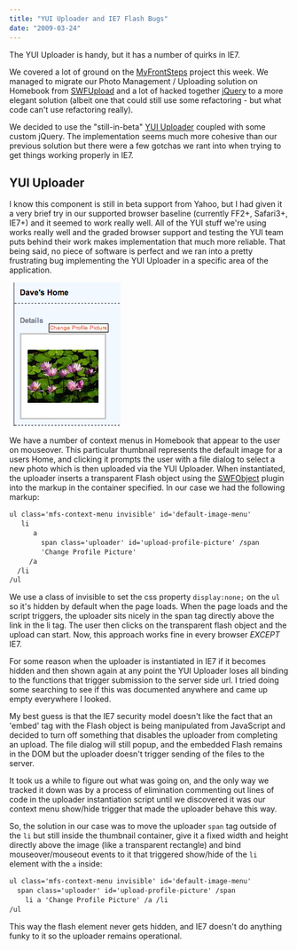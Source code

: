 ```yaml
---
title: "YUI Uploader and IE7 Flash Bugs"
date: "2009-03-24"
---
```


<aside class="tldr">
The YUI Uploader is handy, but it has a number of quirks in IE7.
</aside>

We covered a lot of ground on the [MyFrontSteps](https://www.myfrontsteps.com) project this week. We managed to migrate our Photo Management / Uploading solution on Homebook from [SWFUpload](https://swfupload.org/) and a lot of hacked together [jQuery](https://www.jquery.com) to a more elegant solution (albeit one that could still use some refactoring - but what code can't use refactoring really).

We decided to use the "still-in-beta" [YUI Uploader](https://developer.yahoo.com/yui/uploader/) coupled with some custom jQuery. The implementation seems much more cohesive than our previous solution but there were a few gotchas we rant into when trying to get things working properly in IE7.

## YUI Uploader

I know this component is still in beta support from Yahoo, but I had given it a
very brief try in our supported browser baseline (currently FF2+, Safari3+,
IE7+) and it seemed to work really well. All of the YUI stuff we're using works
really well and the graded browser support and testing the YUI team puts behind
their work makes implementation that much more reliable. That being said, no
piece of software is perfect and we ran into a pretty frustrating bug
implementing the YUI Uploader in a specific area of the application.

<p class="center gray-box">
  <img alt="A flyover context menu with an embedded YUI Uploader." src="/img/yui-uploader-and-ie7-flash-bugs/picture-24.png" />
</p>

We have a number of context menus in Homebook that appear to the user on mouseover. This particular thumbnail represents the default image for a users Home, and clicking it prompts the user with a file dialog to select a new photo which is then uploaded via the YUI Uploader. When instantiated, the uploader inserts a transparent Flash object using the [SWFObject](https://blog.deconcept.com/swfobject/) plugin into the markup in the container specified. In our case we had the following markup:

```xml
ul class='mfs-context-menu invisible' id='default-image-menu'
   li
      a
        span class='uploader' id='upload-profile-picture' /span
        'Change Profile Picture'
     /a
  /li
/ul
```

We use a class of invisible to set the css property `display:none;` on the `ul` so it's hidden by default when the page loads. When the page loads and the script triggers, the uploader sits nicely in the span tag directly above the link in the li tag. The user then clicks on the transparent flash object and the upload can start. Now, this approach works fine in every browser _EXCEPT_ IE7.

For some reason when the uploader is instantiated in IE7 if it becomes hidden and then shown again at any point the YUI Uploader loses all binding to the functions that trigger submission to the server side url. I tried doing some searching to see if this was documented anywhere and came up empty everywhere I looked.

<aside>My best guess is that the IE7 security model doesn't like the fact that an 'embed' tag with the Flash object is being manipulated from JavaScript and decided to turn off something that disables the uploader from completing an upload. The file dialog will still popup, and the embedded Flash remains in the DOM but the uploader doesn't trigger sending of the files to the server.</aside>

It took us a while to figure out what was going on, and the only way we tracked it down was by a process of elimination commenting out lines of code in the uploader instantiation script until we discovered it was our context menu show/hide trigger that made the uploader behave this way.

So, the solution in our case was to move the uploader `span` tag outside of the `li` but still inside the thumbnail container, give it a fixed width and height directly above the image (like a transparent rectangle) and bind mouseover/mouseout events to it that triggered show/hide of the `li` element with the `a` inside:

```xml
ul class='mfs-context-menu invisible' id='default-image-menu'
  span class='uploader' id='upload-profile-picture' /span
    li a 'Change Profile Picture' /a /li
/ul
```


This way the flash element never gets hidden, and IE7 doesn't do anything funky to it so the uploader remains operational.

